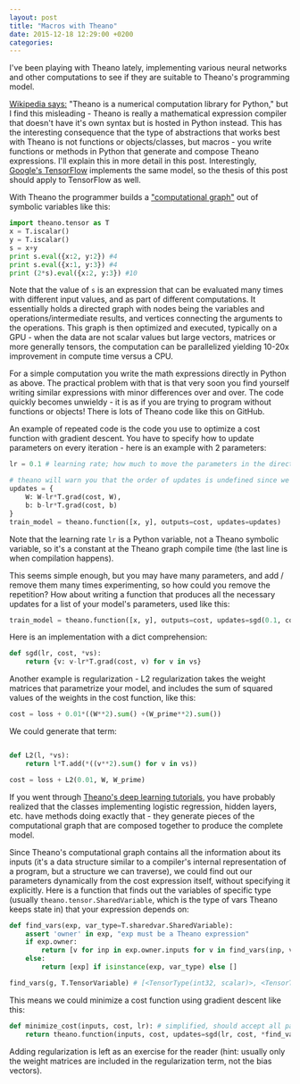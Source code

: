 ```yaml
---
layout: post
title: "Macros with Theano"
date: 2015-12-18 12:29:00 +0200
categories: 
---
```


I've been playing with Theano lately, implementing various neural networks and other computations to see if they are suitable to Theano's programming model. 

[Wikipedia says:](https://en.wikipedia.org/wiki/Theano_%28software%29) "Theano is a numerical computation library for Python," but I find this misleading - Theano is really a mathematical expression compiler that doesn't have it's own syntax but is hosted in Python instead. This has the interesting consequence that the type of abstractions that works best with Theano is not functions or objects/classes, but macros - you write functions or methods in Python that generate and compose Theano expressions. I'll explain this in more detail in this post. Interestingly, [Google's TensorFlow](https://www.tensorflow.org/) implements the same model, so the thesis of this post should apply to TensorFlow as well.

With Theano the programmer builds a ["computational graph"](http://deeplearning.net/software/theano/tutorial/symbolic_graphs.html) out of symbolic variables like this:

```python
import theano.tensor as T
x = T.iscalar()
y = T.iscalar()
s = x+y
print s.eval({x:2, y:2}) #4
print s.eval({x:1, y:3}) #4
print (2*s).eval({x:2, y:3}) #10
```

Note that the value of `s` is an expression that can be evaluated many times with different input values, and as part of different computations. It essentially holds a directed graph with nodes being the variables and operations/intermediate results, and vertices connecting the arguments to the operations. This graph is then optimized and executed, typically on a GPU - when the data are not scalar values but large vectors, matrices or more generally tensors, the computation can be parallelized yielding 10-20x improvement in compute time versus a CPU.

For a simple computation you write the math expressions directly in Python as above. The practical problem with that is that very soon you find yourself writing similar expressions with minor differences over and over. The code quickly becomes unwieldy - it is as if you are trying to program without functions or objects! There is lots of Theano code like this on GitHub.

An example of repeated code is the code you use to optimize a cost function with gradient descent. You have to specify how to update parameters on every iteration - here is an example with 2 parameters:

```python
lr = 0.1 # learning rate; how much to move the parameters in the direction of the gradient

# theano will warn you that the order of updates is undefined since we use a dict, but the order doesn't matter
updates = { 
	W: W-lr*T.grad(cost, W),
	b: b-lr*T.grad(cost, b)
}
train_model = theano.function([x, y], outputs=cost, updates=updates) 
```

Note that the learning rate `lr` is a Python variable, not a Theano symbolic variable, so it's a constant at the Theano graph compile time (the last line is when compilation happens).

This seems simple enough, but you may have many parameters, and add / remove them many times experimenting, so how could you remove the repetition? How about writing a function that produces all the necessary updates for a list of your model's parameters, used like this:

```python
train_model = theano.function([x, y], outputs=cost, updates=sgd(0.1, cost, W, b))
```

Here is an implementation with a dict comprehension:

```python
def sgd(lr, cost, *vs):
    return {v: v-lr*T.grad(cost, v) for v in vs}
```

Another example is regularization - L2 regularization takes the weight matrices that parametrize your model, and includes the sum of squared values of the weights in the cost function, like this:

```python
cost = loss + 0.01*((W**2).sum() +(W_prime**2).sum())
```

We could generate that term:

```python

def L2(l, *vs):
    return l*T.add(*((v**2).sum() for v in vs))

cost = loss + L2(0.01, W, W_prime)
```

If you went through [Theano's deep learning tutorials](http://deeplearning.net/tutorial/contents.html), you have probably realized that the classes implementing logistic regression, hidden layers, etc. have methods doing exactly that - they generate pieces of the computational graph that are composed together to produce the complete model.

Since Theano's computational graph contains all the information about its inputs (it's a data structure similar to a compiler's internal representation of a program, but a structure we can traverse), we could find out our parameters dynamically from the cost expression itself, without specifying it explicitly. Here is a function that finds out the variables of specific type (usually `theano.tensor.SharedVariable`, which is the type of vars Theano keeps state in) that your expression depends on:

```python
def find_vars(exp, var_type=T.sharedvar.SharedVariable):
	assert 'owner' in exp, "exp must be a Theano expression"
    if exp.owner:
    	return [v for inp in exp.owner.inputs for v in find_vars(inp, var_type)]
    else:
        return [exp] if isinstance(exp, var_type) else []

find_vars(g, T.TensorVariable) # [<TensorType(int32, scalar)>, <TensorType(int32, scalar)>] x and y
```

This means we could minimize a cost function using gradient descent like this:

```python
def minimize_cost(inputs, cost, lr): # simplified, should accept all params of theano.function(...)
	return theano.function(inputs, cost, updates=sgd(lr, cost, *find_vars(cost)))
```

Adding regularization is left as an exercise for the reader (hint: usually only the weight matrices are included in the regularization term, not the bias vectors).

